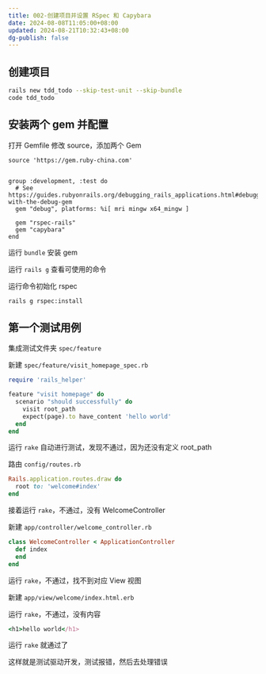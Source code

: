 ```yaml
---
title: 002-创建项目并设置 RSpec 和 Capybara
date: 2024-08-08T11:05:00+08:00
updated: 2024-08-21T10:32:43+08:00
dg-publish: false
---
```


## 创建项目

```sh
rails new tdd_todo --skip-test-unit --skip-bundle
code tdd_todo
```

## 安装两个 gem 并配置

打开 Gemfile 修改 source，添加两个 Gem

```
source 'https://gem.ruby-china.com'


group :development, :test do
  # See https://guides.rubyonrails.org/debugging_rails_applications.html#debugging-with-the-debug-gem
  gem "debug", platforms: %i[ mri mingw x64_mingw ]

  gem "rspec-rails"
  gem "capybara"
end
```

运行 `bundle` 安装 gem

运行 `rails g` 查看可使用的命令

运行命令初始化 rspec

```sh
rails g rspec:install
```

## 第一个测试用例

集成测试文件夹 `spec/feature`

新建 `spec/feature/visit_homepage_spec.rb`

```rb
require 'rails_helper'

feature "visit homepage" do
  scenario "should successfully" do
    visit root_path
    expect(page).to have_content 'hello world'
  end
end
```

运行 `rake` 自动进行测试，发现不通过，因为还没有定义 root_path

路由 `config/routes.rb`

```rb
Rails.application.routes.draw do
  root to: 'welcome#index'
end
```

接着运行 `rake`，不通过，没有 WelcomeController

新建 `app/controller/welcome_controller.rb`

```rb
class WelcomeController < ApplicationController
  def index
  end
end
```

运行 `rake`，不通过，找不到对应 View 视图

新建 `app/view/welcome/index.html.erb`

运行 `rake`，不通过，没有内容

```rb
<h1>hello world</h1>
```

运行 `rake` 就通过了

这样就是测试驱动开发，测试报错，然后去处理错误
